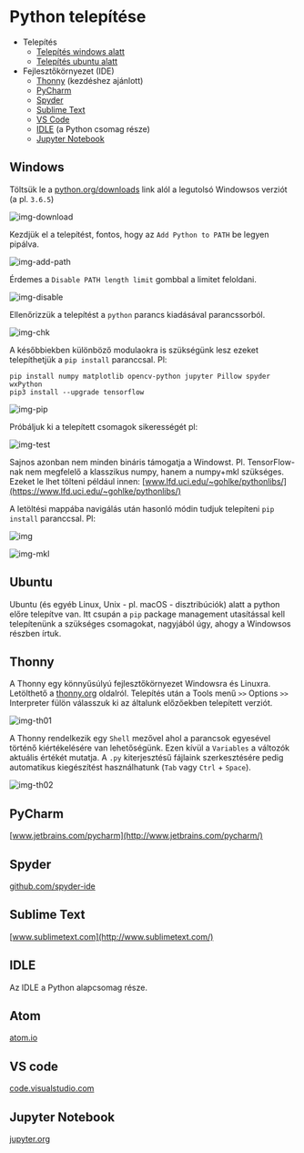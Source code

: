 # Python telepítése
- Telepítés
  - [Telepítés windows alatt](ea00.md#windows)
  - [Telepítés ubuntu alatt](ea00.md#ubuntu)
- Fejlesztőkörnyezet (IDE)
  - [Thonny](ea00.md#thonny) (kezdéshez ajánlott)
  - [PyCharm](ea00.md#pycharm)
  - [Spyder](ea00.md#sypder)
  - [Sublime Text](ea00.md#sublime-text)
  - [VS Code](ea00.md#vs-code)
  - [IDLE](ea00.md#idle) (a Python csomag része)
  - [Jupyter Notebook](ea00.md#jupyter-notebook)

## Windows
Töltsük le a [python.org/downloads](https://www.python.org/downloads/) link alól a legutolsó Windowsos verziót (a pl. `3.6.5`)

![img-download](http://www.sze.hu/~herno/python/install/PythonInstall01.png)

Kezdjük el a telepítést, fontos, hogy az `Add Python to PATH` be legyen pipálva.

![img-add-path](http://www.sze.hu/~herno/python/install/PythonInstall02.png)

Érdemes a `Disable PATH length limit` gombbal a limitet feloldani.

![img-disable](http://www.sze.hu/~herno/python/install/PythonInstall03.png)

Ellenőrizzük a telepítést a `python` parancs kiadásával parancssorból. 

![img-chk](http://www.sze.hu/~herno/python/install/PythonInstall04.png)

A későbbiekben különböző modulaokra is szükségünk lesz ezeket telepíthetjük a `pip install` paranccsal. Pl:
```
pip install numpy matplotlib opencv-python jupyter Pillow spyder wxPython
pip3 install --upgrade tensorflow
```

![img-pip](http://www.sze.hu/~herno/python/install/PythonInstall05.png)

Próbáljuk ki a telepített csomagok sikerességét pl:

![img-test](http://www.sze.hu/~herno/python/install/PythonInstall06.png)

Sajnos azonban nem minden bináris támogatja a Windowst. Pl. TensorFlow-nak nem megfelelő a klasszikus numpy, hanem a numpy+mkl szükséges. 
Ezeket le lhet tölteni például innen: 
[www.lfd.uci.edu/~gohlke/pythonlibs/](https://www.lfd.uci.edu/~gohlke/pythonlibs/)

A letöltési mappába navigálás után hasonló módin tudjuk telepíteni `pip install` paranccsal. Pl: 

![img](http://www.sze.hu/~herno/python/install/PythonInstall07.png)

![img-mkl](http://www.sze.hu/~herno/python/install/PythonInstall08.png)

## Ubuntu
Ubuntu (és egyéb Linux, Unix - pl. macOS - disztribúciók) alatt a python előre telepítve van. Itt csupán a `pip` package management utasítással kell telepítenünk a szükséges csomagokat, nagyjából úgy, ahogy a Windowsos részben írtuk. 

## Thonny
A Thonny egy könnyűsúlyú fejlesztőkörnyezet Windowsra és Linuxra. Letölthető a [thonny.org](http://thonny.org/) oldalról. 
Telepítés után a Tools menű `>>` Options `>>` Interpreter fülön válasszuk ki az általunk előzőekben telepített verziót. 

![img-th01](http://www.sze.hu/~herno/python/install/Thonny01.png)

A Thonny rendelkezik egy `Shell` mezővel ahol a parancsok egyesével történő kiértékelésére van lehetőségünk.
Ezen kívül a `Variables` a változók aktuális értékét mutatja. 
A `.py` kiterjesztésű fájlaink szerkesztésére pedig automatikus kiegészítést használhatunk (`Tab` vagy `Ctrl` + `Space`).

![img-th02](http://www.sze.hu/~herno/python/install/Thonny02.png)

## PyCharm 
[www.jetbrains.com/pycharm](http://www.jetbrains.com/pycharm/)

## Spyder 
[github.com/spyder-ide](https://github.com/spyder-ide/spyder)

## Sublime Text 
[www.sublimetext.com](http://www.sublimetext.com/)

## IDLE 
Az IDLE a Python alapcsomag része.

## Atom
[atom.io](https://atom.io/)

## VS code
[code.visualstudio.com](https://code.visualstudio.com/)

## Jupyter Notebook
[jupyter.org](http://jupyter.org/)
